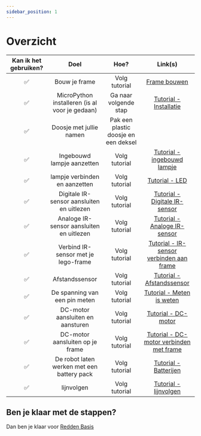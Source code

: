 ```yaml
---
sidebar_position: 1
---
```


# Overzicht

|  Kan ik het gebruiken?   |                    Doel                    |                       Hoe?                       |                                     Link(s)                                      |  
|:------------------------:|:------------------------------------------:|:------------------------------------------------:|:--------------------------------------------------------------------------------:|
|            ✅             |         Bouw je frame          |   Volg tutorial    |        [Frame bouwen](/lego_auto/intro)        |  
|            ✅             |          MicroPython installeren (is al voor je gedaan)          |   Ga naar volgende stap    |        [Tutorial - Installatie](/docs/category/tutorial---installatie)        |  
|            ✅            |          Doosje met jullie namen           | Pak een plastic doosje en een deksel |                                                                                  |
|            ✅             |         Ingebouwd lampje aanzetten         |                  Volg tutorial                   |   [Tutorial - ingebouwd lampje](/docs/category/tutorial---ingebouwd-lampje)   |   
|            ✅             |         lampje verbinden en aanzetten         |                  Volg tutorial                   |   [Tutorial - LED](../../../category/tutorial---led)   |   
|            ✅             | Digitale IR-sensor aansluiten en uitlezen  |                  Volg tutorial                   | [Tutorial - Digitale IR-sensor](/docs/category/tutorial---digitale-ir-sensor) |
|            ✅             |  Analoge IR-sensor aansluiten en uitlezen  |                  Volg tutorial                   |  [Tutorial - Analoge IR-sensor](/docs/category/tutorial---analoge-ir-sensor)  |
|            ✅             |  Verbind IR-sensor met je lego-frame  |                  Volg tutorial                   |  [Tutorial - IR-sensor verbinden aan frame](/docs/Bouwpakketten/Auto/ir_sensor)  |
|            ✅             |               Afstandssensor               |                  Volg tutorial                   |     [Tutorial - Afstandssensor](/docs/category/tutorial---afstandssensor)     |
|            ✅             |       De spanning van een pin meten        |                  Volg tutorial                   |     [Tutorial - Meten is weten](/docs/category/tutorial---meten-is-weten)     |
|            ✅             |      DC-motor aansluiten en aansturen      |                  Volg tutorial                   |           [Tutorial - DC-motor](/docs/category/tutorial---dcmotor)            |
|            ✅             |      DC-motor aansluiten op je frame      |                  Volg tutorial                   |           [Tutorial - DC-motor verbinden met frame](/docs/Bouwpakketten/Auto/dc_motor)            |
|            ✅            | De robot laten werken met een battery pack |                  Volg tutorial                   |         [Tutorial - Batterijen](/docs/category/tutorial---batterijen)         |
|            ✅            | lijnvolgen |                  Volg tutorial                   |         [Tutorial - lijnvolgen](/docs/category/tutorial---lijnvolgen)         |

## Ben je klaar met de stappen?
Dan ben je klaar voor [Redden Basis](2_redden_basis.md)